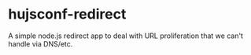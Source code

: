 hujsconf-redirect
=================

A simple node.js redirect app to deal with URL proliferation that we can't handle via DNS/etc.